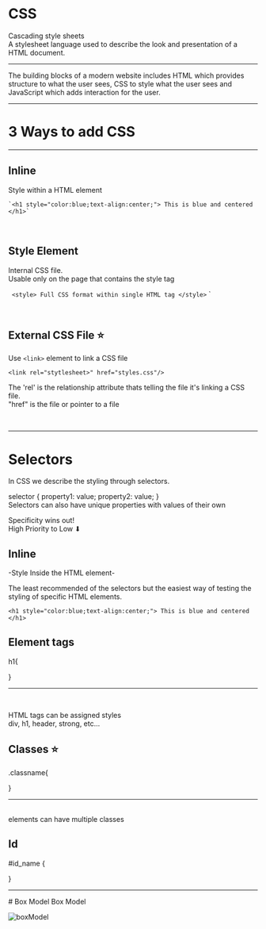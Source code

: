 # CSS
Cascading style sheets
<br>
A stylesheet language used to describe the look and presentation of a HTML document.




<hr>
The building blocks of a modern website includes HTML which provides structure to what the user sees, CSS to style what the user sees and JavaScript which adds interaction for the user.
<hr>

# 3 Ways to add CSS
<hr>

## Inline
Style within a HTML element 
<br>

    `<h1 style="color:blue;text-align:center;"> This is blue and centered </h1>`
<br>

## Style Element
Internal CSS file.
<br>
Usable only on the page that contains the style tag

` <style> Full CSS format within single HTML tag </style>` `

<br>

## External CSS File ⭐
Use ` <link> ` element to link a CSS file

` <link rel="stytlesheet>" href="styles.css"/> `

The 'rel' is the relationship attribute thats telling the file it's linking a CSS file.
<br>
"href" is the file or pointer to a file 

<br>
<hr>

# Selectors


In CSS we describe the styling through selectors.
<br>

selector {
    property1: value;
    property2: value;
}
<br>
Selectors can also have unique properties with values of their own 


Specificity wins out!
<br>
High Priority to Low ⬇
<br>
    
## Inline 
-Style Inside the HTML element-
<br>

The least recommended of the selectors but the easiest way of testing the styling of specific HTML elements.
<br>

`<h1 style="color:blue;text-align:center;"> This is blue and centered </h1>`

 
## Element tags
h1{

}
<hr> 
<br>

HTML tags can be assigned styles
<br>
div, h1, header, strong, etc...

## Classes ⭐
  .classname{

}
<hr>  
<br>
elements can have multiple classes 

## Id
#id_name {


} 
<hr>
# Box Model
Box Model

![boxModel](https://user-images.githubusercontent.com/85463607/156156853-dc22af79-c3be-4bed-bdbd-ff7d8cea9b43.jpg)
